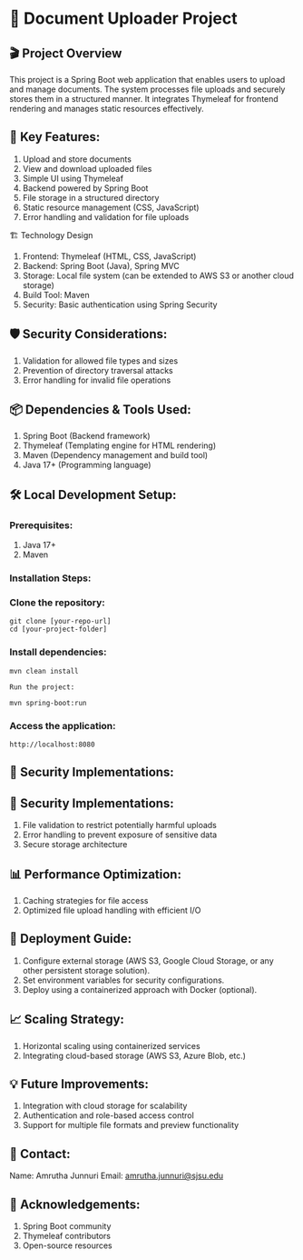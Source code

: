 # 📂 Document Uploader Project

## 🎬 Project Overview


This project is a Spring Boot web application that enables users to upload and manage documents. The system processes file uploads and securely stores them in a structured manner. It integrates Thymeleaf for frontend rendering and manages static resources effectively.

## 🚀 Key Features:
1. Upload and store documents
2. View and download uploaded files
3. Simple UI using Thymeleaf
4. Backend powered by Spring Boot
5. File storage in a structured directory
6. Static resource management (CSS, JavaScript)
7. Error handling and validation for file uploads

🏗️ Technology Design
1. Frontend: Thymeleaf (HTML, CSS, JavaScript)
2. Backend: Spring Boot (Java), Spring MVC
3. Storage: Local file system (can be extended to AWS S3 or another cloud storage)
4. Build Tool: Maven
5. Security: Basic authentication using Spring Security

## 🛡️ Security Considerations:

1. Validation for allowed file types and sizes
2. Prevention of directory traversal attacks
3. Error handling for invalid file operations

## 📦 Dependencies & Tools Used:

1. Spring Boot (Backend framework)
2. Thymeleaf (Templating engine for HTML rendering)
3. Maven (Dependency management and build tool)
4. Java 17+ (Programming language)

## 🛠️ Local Development Setup:

### Prerequisites:
1. Java 17+
2. Maven

### Installation Steps:

### Clone the repository:

```
git clone [your-repo-url]
cd [your-project-folder]
```

### Install dependencies:

```
mvn clean install

Run the project:

mvn spring-boot:run
```

### Access the application:

```
http://localhost:8080
```

## 🔐 Security Implementations:

## 🔐 Security Implementations:

1. File validation to restrict potentially harmful uploads
2. Error handling to prevent exposure of sensitive data
3. Secure storage architecture

## 📊 Performance Optimization:

1. Caching strategies for file access
2. Optimized file upload handling with efficient I/O

## 🚀 Deployment Guide:

1. Configure external storage (AWS S3, Google Cloud Storage, or any other persistent storage solution).
2. Set environment variables for security configurations.
3. Deploy using a containerized approach with Docker (optional).

## 📈 Scaling Strategy:

1. Horizontal scaling using containerized services
2. Integrating cloud-based storage (AWS S3, Azure Blob, etc.)

## 💡 Future Improvements:

1. Integration with cloud storage for scalability
2. Authentication and role-based access control
3. Support for multiple file formats and preview functionality

## 📧 Contact:

Name: Amrutha Junnuri 
Email: amrutha.junnuri@sjsu.edu

## 🙏 Acknowledgements:

1. Spring Boot community
2. Thymeleaf contributors
3. Open-source resources

